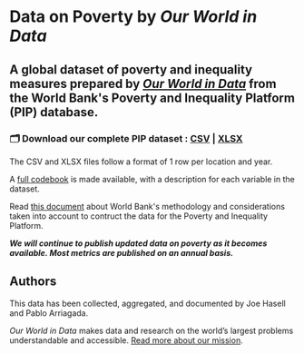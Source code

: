 # Data on Poverty by *Our World in Data*

## A global dataset of poverty and inequality measures prepared by [*Our World in Data*](https://ourworldindata.org/poverty) from the World Bank's Poverty and Inequality Platform (PIP) database.

### 🗂️ Download our complete PIP dataset : [CSV](https://nyc3.digitaloceanspaces.com/owid-public/data/poverty/pip_dataset.csv) | [XLSX](https://nyc3.digitaloceanspaces.com/owid-public/data/poverty/pip_dataset.xlsx)

The CSV and XLSX files follow a format of 1 row per location and year.

A [full codebook](https://github.com/owid/poverty-data/blob/main/datasets/pip_codebook.csv) is made available, with a description for each variable in the dataset.

Read [this document](https://github.com/owid/poverty-data/blob/main/datasets/pip_README.md) about World Bank's methodology and considerations taken into account to contruct the data for the Poverty and Inequality Platform.

***We will continue to publish updated data on poverty as it becomes available. Most metrics are published on an annual basis.***

## Authors

This data has been collected, aggregated, and documented by Joe Hasell and Pablo Arriagada.

*Our World in Data* makes data and research on the world’s largest problems understandable and accessible. [Read more about our mission](https://ourworldindata.org/about).
